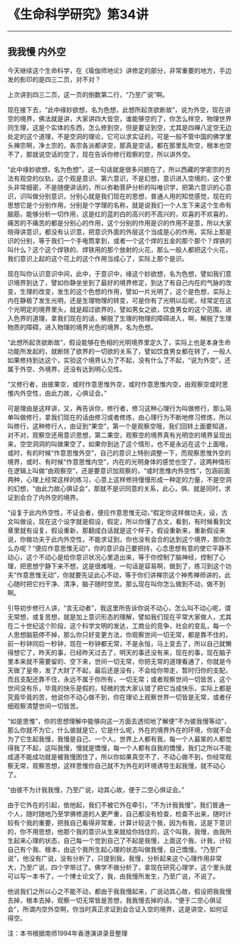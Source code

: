 # 《生命科学研究》第34讲

------

## 我我慢 内外空

今天继续这个生命科学，在《瑜伽师地论》讲修定的部分，非常重要的地方，手边发的影印的是四三二页，对不对？

上次讲到四三二页，这一页的倒数第二行，“乃至广说”啊。

现在接下去，“此中缘妙欲想，名为色想，此想所起贪欲断故”，说为外空，现在讲空的境界，佛法就是讲，大家讲四大皆空，谁能够空的了，你怎么样空，物理世界同生理，这是个实体的东西，怎么修到空，但是要证到空，尤其是四禅八定空无边处定的这个道理，不是空洞的理论，它可以求实证的，可是一般不管中国的佛学里头禅宗啊，净土宗的，各宗各派都讲空，那真是空话，都在那里乱吹空，根本也空不了，那就说空话的空了，现在告诉你修行观察的空，所以讲外空。

“此中缘妙欲想，名为色想”，这一句话就是很多问题在了，所以西藏的学密宗的方法有观空的仪轨，这个观是意识、第六意识，不是幻想，意识进入空境的，这个里头非常细密，不是随便讲话的，所以弥勒菩萨分析的叫唯识学，把第六意识的心意识，识叫做分别意识，分别心就是我们现在的思想，普通人用的知觉感觉，现在的思想它是个分别作用，分别是个学理的名称，就是说我们一个人生下来这个生命有脑筋，能够分析一切作用，这是红的蓝的白的高兴的不高兴的，欢喜的不欢喜的，痛苦的不痛苦的都是分别心的作用，这个分别的作用是识的作用不是意，所以大家晓得讲意识，都没有认识意，把意识外面的外层这个当成是心的作用，实际上那是识的分别，等于我们一个手电筒拿到，或者一个这个焊的五金的那个那个？焊铁的叫什么？这个这个焊铁的、焊铁用的那个放射的火花，那么一般人都把这个火花，我们意识上起的这个花上的这个作用当成心了，实际上那个是识。

现在叫你认识意识中间，此中，于意识中，缘这个妙欲想，名为色想，譬如我们意识境界到达了，譬如你静坐坐到了最好的境界修定，到达了有自己内在的气脉的改变，生理的改变，发生的这个色想的作用，譬如一片光明了，这个是色想，实际上内在静极了发生光明，还是生理物理的转变，可是你有了光明以后呢，经常定在这个光明定的境界里头，就是超过欲界的，譬如男女之欲，饮食男女的这个范围，进入色界的道理，拿我们现在的话，解脱了生理的物理的障碍进入，啊，解脱了生理物质的障碍，进入物理的境界光色的境界，名为色想。

“此想所起贪欲断故”，假设能够在色相的光明境界里定久了，实际上也是本身生命功能所发起的，就断除了欲界的一切欲的关系了，譬如饮食男女都在转了，一般人如果修持到达这个，实验这个境界认为了不起，没有什么了不起，“说为外空”，还属于外空、外境界，还没有达到明心见性。

“又修行者，由彼果空，或时作意思惟外空，或时作意思惟内空，由观察空或时思惟内外空性，由此力故，心俱证会。”

可是理由是这样讲，又，再告诉你，修行者，修习这种心理行为叫做修行，那么简单叫做修行，拿我们现在的话由修习或者修炼，由心理行为不断地修习修炼，所以叫修行，这种修行人，由证到“果空”，第一个是观察空哦，我们回转上面要知道，对不对，观察空还用意识思想，第二果空，观察空的境界真有光明空的境界呈现出来，空空洞洞的叫做果空了，如果你到达了这个情形，也不是永远在这个上面哦，或时，有的时候“作意思惟外空”，自己的意识上特别调整一下，而观察思惟外空的境界，或时、有时候“作意思惟内空”，内在的光明身体的感觉也空了，这两种情形在逻辑上叫做“由观察空”，还是要意识加观察的，“或时思惟内外空性”，包涵前面两种，心理上经常这样的练习，心意上这样修持慢慢形成一种定的力量，不是空洞的幻想，“由此力故心俱证会”，那就不是识同意的关系，此心，俱、就是同时，求证到会合了内外空的境界。

“设复于此内外空性，不证会者，便应作意思惟无动，”假定你这样做功夫，设，古文叫做设，现在这个设字就是假设，假定，所以你懂了古文，看到，有时候看到文章里就有设复，假设重新，那翻成白话就是这个样子，假设重新来，重新假设来说，你做功夫于此内外空性，不能求证到，你也没有会合的达到这个境界，那你怎么办呢？“便应作意思惟无动”，你的意识自己要把持，心念思想有意的使它平静不动心，这个不动心是给你意识状况心里造出来，等于你控制了脑神经，控制了心理，把思想宁静下来不想，这是很难哦，一句话是容易啊，做到了，练习到这个功夫“作意思惟无动”，你就要先证此心不动，等于你们讲禅宗这个神秀禅师讲的，此心随时把它扫干净、清净，脑子随时空灵。那么现在叫你怎么做到不动，做不到啊。

引导初步修行人讲，“言无动者”，我这里所告诉你说不动心，怎么叫不动心呢，谓无常想，或复苦想，就是加上意识形态的理解，譬如我们现在平常大家做人，尤其在二十世纪这个阶段，这个科学文明的发达，工商业的竞争，社会的变乱，每一个人思想脑筋停不掉，那么你只好变更方法，你观察世间一切无常，都是靠不住的，前一秒钟同后一秒钟，现在一秒钟都无常，不是永恒，马上变去了，所以自己就懒得想它了，昨天的事，已经昨天过去了，明天的事还没有来，现在的事，现在脑子里本来就不需要留的、空下来，世间一切无常，你把无常的道理看通了，你就是今天做了皇帝，发了大财了不起，最后还是没有，不会给你带走，暂时归你的支配，而且支配还靠不住，永远不属于你所有，一切无常；或者观察世间一切皆苦，这个世间没有乐，毕竟的快乐是假的，轻微的苦大家认错了把它当成快乐，实际上都是究竟毕竟的苦，他说你不动心做不到，你在理论上观察世界一切皆是无常，或者仔细观察清楚世间一切皆苦。

“如是思惟”，你的思想理解中能够向这一方面去透彻地了解便“不为彼我慢等动”，那么你就不为它，什么彼就是它，它是什么呢，外在的境界外在的环境，你就不会为了它生起我慢，我慢是自己、一个人，世界上人都有我，每一个人最笨的人都觉得我了不起，这叫我慢，慢就是憍慢，每一个人都有自我的憍慢，我们之所以不能成道不能成功就是被我慢困住了，所以你如果真空不了、不动心做不到，你经常观察无常，观察苦想，这样思惟你自己就不为外在的环境诱导生起我慢，就不动心了。

“由彼不为计我我慢，乃至广说，动其心故，便于二空心俱证会。”

由于它外在的引起，依他起，我们不被它外在牵引，“不为计我我慢”，我们普通一个人，随时随地乃至学佛修道的人更严重，自己都没有检查，检查不出来，随时计较有个我的重要，把我自己看得非常重，计算计较这个我，因为有我，这是下意识的，你不用思想，他那个我的意识从生来就给你挡住的，这个叫我，我慢，由我所生起来心理的状态，自己每一个觉到自己了不起是我慢，上面这个我、计我，计较自己有个我、根本，由这个我所生起心理的状态叫做我慢，自己憍慢。“乃至广说”，他没有广说，没有分析了，只提到我，我慢，分析起来这个心理作用非常大，乃至广说，四个字带过了。佛学不做分析了，拿现在研究心理学，这个里头就可以写一本书了，一个博士论文了，我，由我慢所发生，乃至广说，不说了。

他说我们之所以心之不能不动，都由于我我慢起来，广说动其心故，假设把我我慢去掉，根本去掉，观察一切无常皆是苦想，我我慢去掉的话，“便于二空心俱证会”，所谓内空外空啊，你当时真正求证到会合证入空的境界，这是讲空，如何证得空。

注：本书根据南师1994年香港演讲录音整理

